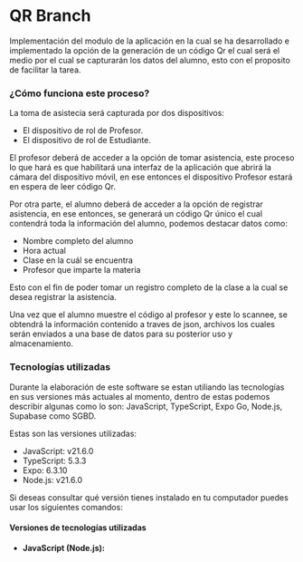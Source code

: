 # QR Branch

Implementación del modulo de la aplicación en la cual se ha desarrollado e implementado la opción de la generación de un código Qr el cual será el medio por el cual se capturarán los datos del alumno, esto con el proposito de facilitar la tarea.

### ¿Cómo funciona este proceso?

La toma de asistecia será capturada por dos dispositivos:

- El dispositivo de rol de Profesor.
- El dispositivo de rol de Estudiante.

El profesor deberá de acceder a la opción de tomar asistencia, este proceso lo que hará es que habilitará una interfaz de la aplicación que abrirá la cámara del dispositivo móvil, en ese entonces el dispositivo Profesor estará en espera de leer código Qr.

Por otra parte, el alumno deberá de acceder a la opción de registrar asistencia, en ese entonces, se generará un código Qr único el cual contendrá toda la información del alumno, podemos destacar datos como:

- Nombre completo del alumno
- Hora actual
- Clase en la cuál se encuentra
- Profesor que imparte la materia

Esto con el fin de poder tomar un registro completo de la clase a la cual se desea registrar la asistencia.

Una vez que el alumno muestre el código al profesor y este lo scannee, se obtendrá la información contenido a traves de json, archivos los cuales serán enviados a una base de datos para su posterior uso y almacenamiento.

### Tecnologías utilizadas

Durante la elaboración de este software se estan utiliando las tecnologías en sus versiones más actuales al momento, dentro de estas podemos describir algunas como lo son: JavaScript, TypeScript, Expo Go, Node.js, Supabase como SGBD.

Estas son las versiones utilizadas:

- JavaScript: v21.6.0
- TypeScript: 5.3.3
- Expo:       6.3.10
- Node.js:    v21.6.0

Si deseas consultar qué versión tienes instalado en tu computador puedes usar los siguientes comandos:

#### Versiones de tecnologías utilizadas

- **JavaScript (Node.js):**
```node -v
